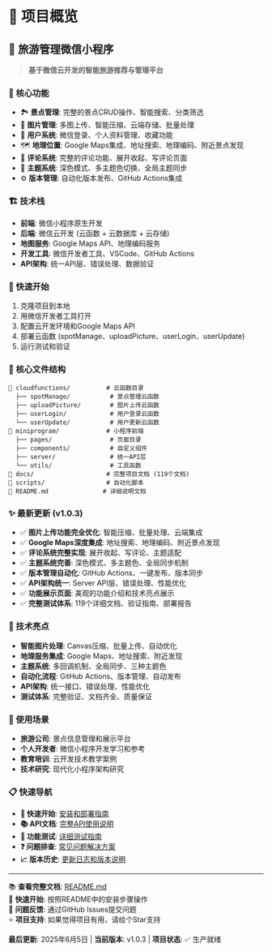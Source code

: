 # 🌟 项目概览

## 📱 旅游管理微信小程序

> **基于微信云开发的智能旅游推荐与管理平台**

### 🎯 核心功能
- 🏞️ **景点管理**: 完整的景点CRUD操作、智能搜索、分类筛选
- 📸 **图片管理**: 多图上传、智能压缩、云端存储、批量处理
- 👤 **用户系统**: 微信登录、个人资料管理、收藏功能
- 🗺️ **地理位置**: Google Maps集成、地址搜索、地理编码、附近景点发现
- 💬 **评论系统**: 完整的评论功能、展开收起、写评论页面
- 🌙 **主题系统**: 深色模式、多主题色切换、全局主题同步
- ⚙️ **版本管理**: 自动化版本发布、GitHub Actions集成

### 🏗️ 技术栈
- **前端**: 微信小程序原生开发
- **后端**: 微信云开发 (云函数 + 云数据库 + 云存储)
- **地图服务**: Google Maps API、地理编码服务
- **开发工具**: 微信开发者工具、VSCode、GitHub Actions
- **API架构**: 统一API层、错误处理、数据验证

### 🚀 快速开始
1. 克隆项目到本地
2. 用微信开发者工具打开
3. 配置云开发环境和Google Maps API
4. 部署云函数 (spotManage、uploadPicture、userLogin、userUpdate)
5. 运行测试和验证

### 📁 核心文件结构
```
📁 cloudfunctions/          # 云函数目录
  ├── spotManage/           # 景点管理云函数
  ├── uploadPicture/        # 图片上传云函数
  ├── userLogin/            # 用户登录云函数
  └── userUpdate/           # 用户更新云函数
📁 miniprogram/             # 小程序前端
  ├── pages/                # 页面目录
  ├── components/           # 自定义组件
  ├── server/               # 统一API层
  └── utils/                # 工具函数
📁 docs/                    # 完整项目文档 (119个文档)
📁 scripts/                 # 自动化脚本
📄 README.md               # 详细说明文档
```

### ✨ 最新更新 (v1.0.3)
- ✅ **图片上传功能完全优化**: 智能压缩、批量处理、云端集成
- ✅ **Google Maps深度集成**: 地址搜索、地理编码、附近景点发现
- ✅ **评论系统完整实现**: 展开收起、写评论、主题适配
- ✅ **主题系统完善**: 深色模式、多主题色、全局同步机制
- ✅ **版本管理自动化**: GitHub Actions、一键发布、版本同步
- ✅ **API架构统一**: Server API层、错误处理、性能优化
- ✅ **功能展示页面**: 美观的功能介绍和技术亮点展示
- ✅ **完整测试体系**: 119个详细文档、验证指南、部署报告

### 🔧 技术亮点
- **智能图片处理**: Canvas压缩、批量上传、自动优化
- **地理服务集成**: Google Maps、地址搜索、附近发现
- **主题系统**: 多回调机制、全局同步、三种主题色
- **自动化流程**: GitHub Actions、版本管理、自动发布
- **API架构**: 统一接口、错误处理、性能优化
- **测试体系**: 完整验证、文档齐全、质量保证

### 🎯 使用场景
- **旅游公司**: 景点信息管理和展示平台
- **个人开发者**: 微信小程序开发学习和参考
- **教育培训**: 云开发技术教学案例
- **技术研究**: 现代化小程序架构研究

### 📋 快速导航
- **🚀 快速开始**: [安装和部署指南](README.md#-快速开始)
- **📚 API文档**: [完整API使用说明](miniprogram/server/)
- **🧪 功能测试**: [详细测试指南](docs/)
- **❓ 问题排查**: [常见问题解决方案](README.md#-问题排查)
- **📈 版本历史**: [更新日志和版本说明](README.md#-更新日志)

---

📚 **查看完整文档**: [README.md](README.md)  
🚀 **快速开始**: 按照README中的安装步骤操作  
💬 **问题反馈**: 通过GitHub Issues提交问题  
⭐ **项目支持**: 如果觉得项目有用，请给个Star支持

**最后更新**: 2025年6月5日 | **当前版本**: v1.0.3 | **项目状态**: ✅ 生产就绪
